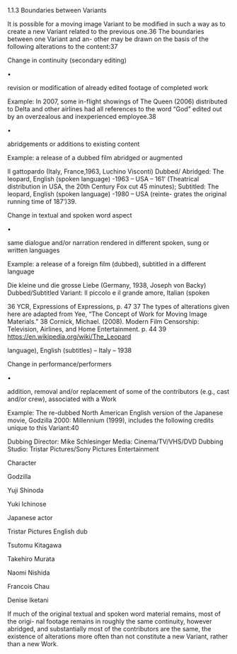 1.1.3 Boundaries between Variants

It is possible for a moving image Variant to be modified in such a way as to create a
new Variant related to the previous one.36 The boundaries between one Variant and an-
other may be drawn on the basis of the following alterations to the content:37

Change in continuity (secondary editing)

•

revision or modification of already edited footage of completed work

Example: In 2007, some in-flight showings of The Queen (2006) distributed
to Delta and other airlines had all references to the word “God” edited out
by an overzealous and inexperienced employee.38

•

abridgements or additions to existing content

Example: a release of a dubbed film abridged or augmented

Il gattopardo (Italy, France,1963, Luchino Visconti)
Dubbed/ Abridged: The leopard, English (spoken language) -1963 – USA
– 161’ (Theatrical distribution in USA, the 20th Century Fox cut 45 minutes);
Subtitled: The leopard, English (spoken language) -1980 – USA (reinte-
grates the original running time of 187’)39.

Change in textual and spoken word aspect

•

same dialogue and/or narration rendered in different spoken, sung or written
languages

Example: a release of a foreign film (dubbed), subtitled in a different language

Die kleine und die grosse Liebe (Germany, 1938, Joseph von Backy)
Dubbed/Subtitled Variant: Il piccolo e il grande amore, Italian (spoken

36  YCR, Expressions of Expressions, p. 47
37  The types of alterations given here are adapted from Yee, “The Concept of Work for Moving Image Materials.”
38  Cornick, Michael. (2008). Modern Film Censorship: Television, Airlines, and Home Entertainment. p. 44
39  https://en.wikipedia.org/wiki/The_Leopard



language), English (subtitles) – Italy – 1938

Change in performance/performers

•

addition, removal and/or replacement of some of the contributors (e.g., cast
and/or crew), associated with a Work

Example:  The  re-dubbed  North  American  English  version  of  the  Japanese
movie,  Godzilla  2000:  Millennium  (1999),  includes  the  following  credits
unique to this Variant:40

Dubbing Director: Mike Schlesinger
Media: Cinema/TV/VHS/DVD
Dubbing Studio: Tristar Pictures/Sony Pictures Entertainment

Character

Godzilla

Yuji Shinoda

Yuki Ichinose

Japanese actor

Tristar Pictures English dub

Tsutomu Kitagawa

Takehiro Murata

Naomi Nishida

Francois Chau

Denise Iketani

If much of the original textual and spoken word material remains, most of the origi-
nal footage remains in roughly the same continuity, however abridged, and substantially
most of the contributors are the same, the existence of alterations more often than not
constitute a new Variant, rather than a new Work.
